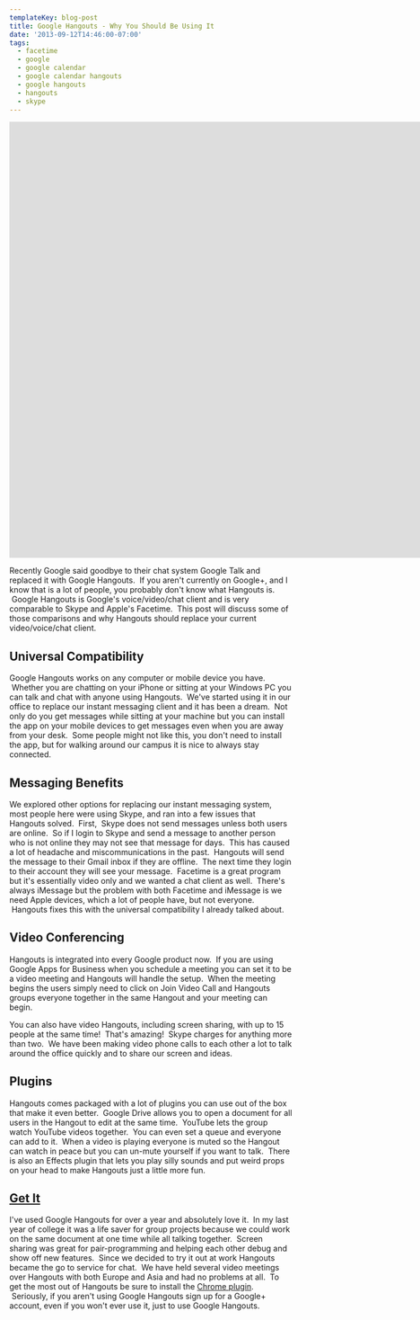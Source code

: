 ```yaml
---
templateKey: blog-post
title: Google Hangouts - Why You Should Be Using It
date: '2013-09-12T14:46:00-07:00'
tags:
  - facetime
  - google
  - google calendar
  - google calendar hangouts
  - google hangouts
  - hangouts
  - skype
---
```

<iframe width="1867" height="776" src="https://www.youtube.com/embed/XkpjZ7oA_Qg" frameborder="0" allow="autoplay; encrypted-media" allowfullscreen></iframe>

Recently Google said goodbye to their chat system Google Talk and replaced it with Google Hangouts.  If you aren't currently on Google+, and I know that is a lot of people, you probably don't know what Hangouts is.  Google Hangouts is Google's voice/video/chat client and is very comparable to Skype and Apple's Facetime.  This post will discuss some of those comparisons and why Hangouts should replace your current video/voice/chat client.
<h2>Universal Compatibility</h2>
Google Hangouts works on any computer or mobile device you have.  Whether you are chatting on your iPhone or sitting at your Windows PC you can talk and chat with anyone using Hangouts.  We've started using it in our office to replace our instant messaging client and it has been a dream.  Not only do you get messages while sitting at your machine but you can install the app on your mobile devices to get messages even when you are away from your desk.  Some people might not like this, you don't need to install the app, but for walking around our campus it is nice to always stay connected.
<h2>Messaging Benefits</h2>

We explored other options for replacing our instant messaging system, most people here were using Skype, and ran into a few issues that Hangouts solved.  First,  Skype does not send messages unless both users are online.  So if I login to Skype and send a message to another person who is not online they may not see that message for days.  This has caused a lot of headache and miscommunications in the past.  Hangouts will send the message to their Gmail inbox if they are offline.  The next time they login to their account they will see your message.  Facetime is a great program but it's essentially video only and we wanted a chat client as well.  There's always iMessage but the problem with both Facetime and iMessage is we need Apple devices, which a lot of people have, but not everyone.  Hangouts fixes this with the universal compatibility I already talked about.
<h2></h2>
<h2></h2>
<h2></h2>
<h2></h2>
<h2>Video Conferencing</h2>
Hangouts is integrated into every Google product now.  If you are using Google Apps for Business when you schedule a meeting you can set it to be a video meeting and Hangouts will handle the setup.  When the meeting begins the users simply need to click on Join Video Call and Hangouts groups everyone together in the same Hangout and your meeting can begin.

You can also have video Hangouts, including screen sharing, with up to 15 people at the same time!  That's amazing!  Skype charges for anything more than two.  We have been making video phone calls to each other a lot to talk around the office quickly and to share our screen and ideas.
<h2>Plugins</h2>
Hangouts comes packaged with a lot of plugins you can use out of the box that make it even better.  Google Drive allows you to open a document for all users in the Hangout to edit at the same time.  YouTube lets the group watch YouTube videos together.  You can even set a queue and everyone can add to it.  When a video is playing everyone is muted so the Hangout can watch in peace but you can un-mute yourself if you want to talk.  There is also an Effects plugin that lets you play silly sounds and put weird props on your head to make Hangouts just a little more fun.
<h2><a href="https://plus.google.com/" target="_blank">Get It</a></h2>
I've used Google Hangouts for over a year and absolutely love it.  In my last year of college it was a life saver for group projects because we could work on the same document at one time while all talking together.  Screen sharing was great for pair-programming and helping each other debug and show off new features.  Since we decided to try it out at work Hangouts became the go to service for chat.  We have held several video meetings over Hangouts with both Europe and Asia and had no problems at all.  To get the most out of Hangouts be sure to install the <a href="https://chrome.google.com/webstore/detail/hangouts/nckgahadagoaajjgafhacjanaoiihapd" target="_blank">Chrome plugin</a>.  Seriously, if you aren't using Google Hangouts sign up for a Google+ account, even if you won't ever use it, just to use Google Hangouts.
